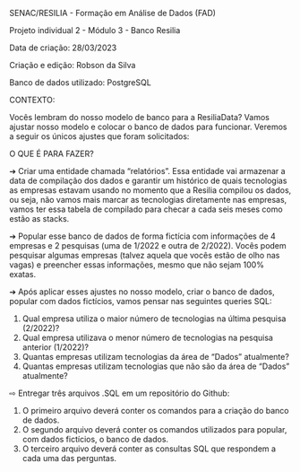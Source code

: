 SENAC/RESILIA - Formação em Análise de Dados (FAD)

Projeto individual 2 - Módulo 3 - Banco Resilia

Data de criação: 28/03/2023

Criação e edição: Robson da Silva

Banco de dados utilizado: PostgreSQL

CONTEXTO:


Vocês lembram do nosso modelo de banco para a ResiliaData?
Vamos ajustar nosso modelo e colocar o banco de dados para funcionar.
Veremos a seguir os únicos ajustes que foram solicitados:


O QUE É PARA FAZER?


➔ Criar uma entidade chamada “relatórios”. Essa
entidade vai armazenar a data de compilação dos
dados e garantir um histórico de quais tecnologias as
empresas estavam usando no momento que a Resilia
compilou os dados, ou seja, não vamos mais marcar
as tecnologias diretamente nas empresas, vamos ter
essa tabela de compilado para checar a cada seis
meses como estão as stacks.


➔ Popular esse banco de dados de forma fictícia com
informações de 4 empresas e 2 pesquisas (uma de
1/2022 e outra de 2/2022). Vocês podem pesquisar
algumas empresas (talvez aquela que vocês estão de
olho nas vagas) e preencher essas informações,
mesmo que não sejam 100% exatas.


➔ Após aplicar esses ajustes no nosso modelo, criar o banco de dados,
popular com dados fictícios, vamos pensar nas seguintes queries SQL:
1. Qual empresa utiliza o maior número de tecnologias na última pesquisa
(2/2022)?
2. Qual empresa utilizava o menor número de tecnologias na pesquisa
anterior (1/2022)?
3. Quantas empresas utilizam tecnologias da área de “Dados”
atualmente?
4. Quantas empresas utilizam tecnologias que não são da área de
“Dados” atualmente?

⇨ Entregar três arquivos .SQL em um repositório do Github:
1. O primeiro arquivo deverá conter os comandos para a criação do
banco de dados.
2. O segundo arquivo deverá conter os comandos utilizados para
popular, com dados fictícios, o banco de dados.
3. O terceiro arquivo deverá conter as consultas SQL que respondem a
cada uma das perguntas. 
